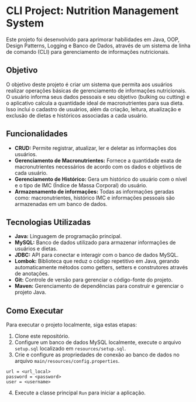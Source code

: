 # CLI Project: Nutrition Management System

Este projeto foi desenvolvido para aprimorar habilidades em Java, OOP, Design Patterns, Logging e Banco de Dados, 
através de um sistema de linha de comando (CLI) para gerenciamento de informações nutricionais.

## Objetivo

O objetivo deste projeto é criar um sistema que permita aos usuários realizar operações básicas de gerenciamento de informações nutricionais. 
O usuário informa seus dados pessoais e seu objetivo (bulking ou cutting) e o aplicativo calcula a quantidade ideal de macronutrientes para sua dieta. 
Isso inclui o cadastro de usuários, além da criação, leitura, atualização e exclusão de dietas e históricos associadas a cada usuário.


## Funcionalidades

- **CRUD:** Permite registrar, atualizar, ler e deletar as informações dos usuários.
- **Gerenciamento de Macronutrientes:** Fornece a quantidade exata de macronutrientes necessários de acordo com os dados e objetivos de cada usuário.
- **Gerenciamento de Histórico:** Gera um histórico do usuário com o nível e o tipo de IMC (Índice de Massa Corporal) do usuário.
- **Armazenamento de informações:** Todas as informações geradas como: macronutrientes, histórico IMC e informações pessoais são armazenadas em um banco de dados.

## Tecnologias Utilizadas

- **Java:** Linguagem de programação principal.
- **MySQL:** Banco de dados utilizado para armazenar informações de usuários e dietas.
- **JDBC:** API para conectar e interagir com o banco de dados MySQL.
- **Lombok:** Biblioteca que reduz o código repetitivo em Java, gerando automaticamente métodos como getters, setters e construtores através de anotações.
- **Git:** Controle de versão para gerenciar o código-fonte do projeto.
- **Maven:** Gerenciamento de dependências para construir e gerenciar o projeto Java.

## Como Executar

Para executar o projeto localmente, siga estas etapas:

1. Clone este repositório.
2. Configure um banco de dados MySQL localmente, execute o arquivo `setup.sql` localizado em `resources/setup.sql`.
3. Crie e configure as propriedades de conexão ao banco de dados no arquivo `main/resources/config.properties`.
```
url = <url_local>
password = <password>
user = <username>
```
4. Execute a classe principal `Run` para iniciar a aplicação.

